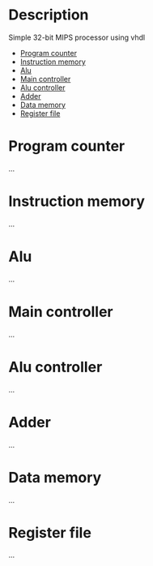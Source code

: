# Description
Simple 32-bit MIPS processor using vhdl

- [Program counter](#program-counter)
- [Instruction memory](#instruction-memory)
- [Alu](#alu)
- [Main controller](#main-controller)
- [Alu controller](#alu-controller)
- [Adder](#adder)
- [Data memory](#data-memory)
- [Register file](#register-file)

# Program counter
...
# Instruction memory
...
# Alu
...
# Main controller
...
# Alu controller
...
# Adder
...
# Data memory
...
# Register file
...
